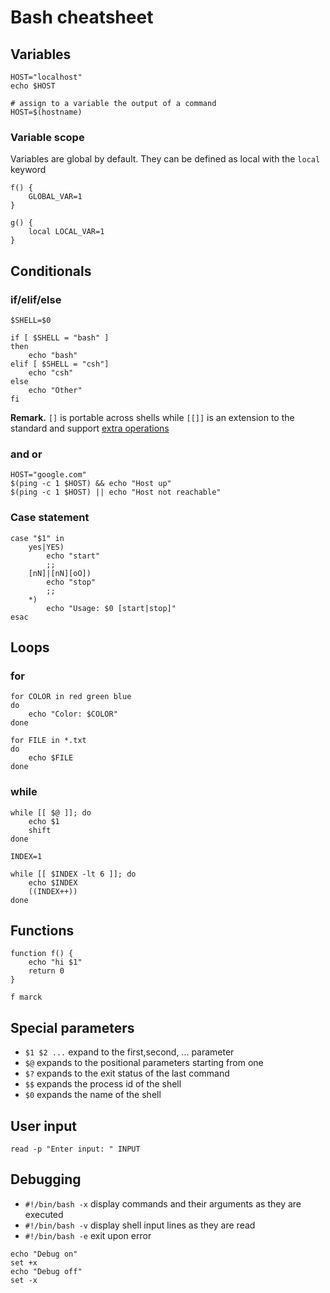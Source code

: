 # Bash cheatsheet

## Variables 

```
HOST="localhost"
echo $HOST

# assign to a variable the output of a command
HOST=$(hostname)
```

### Variable scope

Variables are global by default. They can be defined as local with the `local` keyword

```
f() {
	GLOBAL_VAR=1
}

g() {
	local LOCAL_VAR=1
}
```

## Conditionals

### if/elif/else

```
$SHELL=$0

if [ $SHELL = "bash" ] 
then
	echo "bash"
elif [ $SHELL = "csh"]
	echo "csh"
else
	echo "Other"
fi
```

**Remark.** `[]` is portable across shells while `[[]]` is an extension to the standard and support [extra operations](https://www.gnu.org/software/bash/manual/bashref.html#Conditional-Constructs)

### and or

```
HOST="google.com"
$(ping -c 1 $HOST) && echo "Host up"
$(ping -c 1 $HOST) || echo "Host not reachable"
```

### Case statement

```
case "$1" in 
	yes|YES)
		echo "start"
		;;
	[nN]|[nN][oO])
		echo "stop"
		;;
	*)
		echo "Usage: $0 [start|stop]"
esac
```

## Loops

### for

```
for COLOR in red green blue
do
	echo "Color: $COLOR"
done

for FILE in *.txt
do
	echo $FILE
done
```

### while

```
while [[ $@ ]]; do
	echo $1
	shift
done

INDEX=1

while [[ $INDEX -lt 6 ]]; do
	echo $INDEX
	((INDEX++))
done
```

## Functions

```
function f() {
	echo "hi $1"
	return 0
}

f marck
```

## Special parameters

* `$1 $2 ...` expand to the first,second, ... parameter
* `$@` expands to the positional parameters starting from one
* `$?` expands to the exit status of the last command
* `$$` expands the process id of the shell
* `$0` expands the name of the shell

## User input

`read -p "Enter input: " INPUT`

## Debugging

* `#!/bin/bash -x` display commands and their arguments as they are executed
* `#!/bin/bash -v` display shell input lines as they are read
* `#!/bin/bash -e` exit upon error

```
echo "Debug on"
set +x
echo "Debug off"
set -x
```

